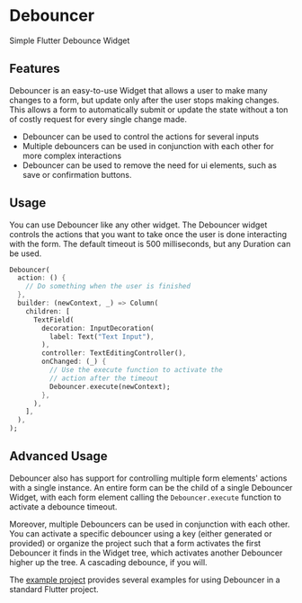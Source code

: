 <!-- 
This README describes the package. If you publish this package to pub.dev,
this README's contents appear on the landing page for your package.

For information about how to write a good package README, see the guide for
[writing package pages](https://dart.dev/guides/libraries/writing-package-pages). 

For general information about developing packages, see the Dart guide for
[creating packages](https://dart.dev/guides/libraries/create-library-packages)
and the Flutter guide for
[developing packages and plugins](https://flutter.dev/developing-packages). 
-->

# Debouncer

Simple Flutter Debounce Widget

## Features

Debouncer is an easy-to-use Widget that allows a user to make many changes to a form, but update only after the user stops making changes. This allows a form to automatically submit or update the state without a ton of costly request for every single change made.

* Debouncer can be used to control the actions for several inputs
* Multiple debouncers can be used in conjunction with each other for more complex interactions
* Debouncer can be used to remove the need for ui elements, such as save or confirmation buttons.

## Usage

You can use Debouncer like any other widget. The Debouncer widget controls the actions that you want to take once the user is done interacting with the form. The default timeout is 500 milliseconds, but any Duration can be used.

```dart
Debouncer(
  action: () {
    // Do something when the user is finished
  },
  builder: (newContext, _) => Column(
    children: [
      TextField(
        decoration: InputDecoration(
          label: Text("Text Input"),
        ),
        controller: TextEditingController(),
        onChanged: (_) {
          // Use the execute function to activate the
          // action after the timeout
          Debouncer.execute(newContext);
        },
      ),
    ],
  ),
);
```

## Advanced Usage

Debouncer also has support for controlling multiple form elements' actions with a single instance. An entire form can be the child of a single Debouncer Widget, with each form element calling the `Debouncer.execute` function to activate a debounce timeout.

Moreover, multiple Debouncers can be used in conjunction with each other. You can activate a specific debouncer using a key (either generated or provided) or organize the project such that a form activates the first Debouncer it finds in the Widget tree, which activates another Debouncer higher up the tree. A cascading debounce, if you will.

The [example project](example/lib/main.dart) provides several examples for using Debouncer in a standard Flutter project.